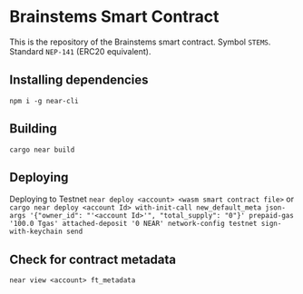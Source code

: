 # Brainstems Smart Contract
This is the repository of the Brainstems smart contract. Symbol `STEMS`. Standard `NEP-141` (ERC20 equivalent).

## Installing dependencies
```npm i -g near-cli```

## Building
```cargo near build```

## Deploying
Deploying to Testnet
```near deploy <account> <wasm smart contract file>```
or
```cargo near deploy <account Id> with-init-call new_default_meta json-args '{"owner_id": "'<account Id>'", "total_supply": "0"}' prepaid-gas '100.0 Tgas' attached-deposit '0 NEAR' network-config testnet sign-with-keychain send```

## Check for contract metadata
```near view <account> ft_metadata```
